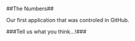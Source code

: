 ##The Numbers##

Our first application that was controled in GitHub.

###Tell us what you think...!###